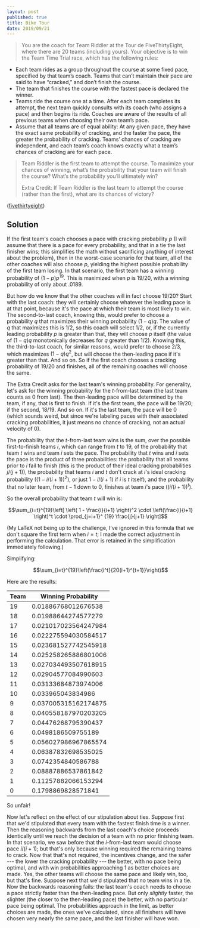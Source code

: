 ```yaml
---
layout: post
published: true
title: Bike Tour
date: 2019/09/21
---
```


>You are the coach for Team Riddler at the Tour de FiveThirtyEight, where there are 20 teams (including yours). Your objective is to win the Team Time Trial race, which has the following rules:
>
- Each team rides as a group throughout the course at some fixed pace, specified by that team’s coach. Teams that can’t maintain their pace are said to have “cracked,” and don’t finish the course.
- The team that finishes the course with the fastest pace is declared the winner.
- Teams ride the course one at a time. After each team completes its attempt, the next team quickly consults with its coach (who assigns a pace) and then begins its ride. Coaches are aware of the results of all previous teams when choosing their own team’s pace.
- Assume that all teams are of equal ability: At any given pace, they have the exact same probability of cracking, and the faster the pace, the greater the probability of cracking. Teams’ chances of cracking are independent, and each team’s coach knows exactly what a team’s chances of cracking are for each pace.
>
>Team Riddler is the first team to attempt the course. To maximize your chances of winning, what’s the probability that your team will finish the course? What’s the probability you’ll ultimately win?
>
>Extra Credit: If Team Riddler is the last team to attempt the course (rather than the first), what are its chances of victory?

<!--more-->

([fivethirtyeight](https://fivethirtyeight.com/features/can-you-win-the-tour-de-fivethirtyeight/))


## Solution

If the first team's coach chooses a pace with cracking probability $p$ (I will assume that there is a pace for every probability, and that in a tie the last finisher wins; this simplifies the math without sacrificing anything of interest about the problem), then in the worst-case scenario for that team, all of the other coaches will also choose $p$, yielding the highest possible probability of the first team losing. In that scenario, the first team has a winning probability of $(1-p)p^{19}$. This is maximized when $p$ is $19/20$, with a winning probability of only about $.0189$.

But how do we know that the other coaches will in fact choose $19/20$? Start with the last coach: they will certainly choose whatever the leading pace is at that point, because it's the pace at which their team is most likely to win. The second-to-last coach, knowing this, would prefer to choose a probability $q$ that maximizes their winning probability $(1-q)q$. The value of $q$ that maximizes this is $1/2$, so this coach will select $1/2$, or, if the currently leading probability $p$ is greater than that, they will choose $p$ itself (the value of $(1-q)q$ monotonically decreases for $q$ greater than $1/2$). Knowing this, the third-to-last coach, for similar reasons, would prefer to choose $2/3$, which maximizes $(1-q)q^2$, but will choose the then-leading pace if it's greater than that. And so on. So if the first coach chooses a cracking probability of $19/20$ and finishes, all of the remaining coaches will choose the same.

The Extra Credit asks for the last team's winning probability. For generality, let's ask for the winning probability for the $t$-from-last team (the last team counts as $0$ from last). The then-leading pace will be determined by the team, if any, that is first to finish.  If it's the first team, the pace will be $19/20$; if the second, $18/19$. And so on. If it's the last team, the pace will be $0$ (which sounds weird, but since we're labeling paces with their associated cracking probabilities, it just means no chance of cracking, not an actual velocity of $0$). 

The probability that the $t$-from-last team wins is the sum, over the possible first-to-finish teams $i$, which can range from $t$ to $19$, of the probability that team $t$ wins and team $i$ sets the pace. The probability that $t$ wins and $i$ sets the pace is the product of three probabilities: the probability that all teams prior to $i$ fail to finish (this is the product of their ideal cracking probabilities $j/(j+1)$), the probability that teams $i$ and $t$ don't crack at $i$'s ideal cracking probability ($(1- i/(i+1))^2$), or just $1-i/(i+1)$ if $i$ is $t$ itself), and the probability that no later team, from $t-1$ down to $0$, finishes at team $i$'s pace ($(i/(i+1))^t$).

So the overall probability that team $t$ will win is:

$$\sum_{i=t}^{19}\left[ \left( 1 - \frac{i}{i+1} \right)^2 \cdot 
\left(\frac{i}{i+1} \right)^t \cdot
\prod_{j=i+1}^
{19} \frac{j}{j+1} \right]$$

(My LaTeX not being up to the challenge, I've ignored in this formula that we don't square the first term when $i=t$; I made the correct adjustment in performing the calculation. That error is retained in the simplification immediately following.)

Simplifying:

$$\sum_{i=t}^{19}\left(\frac{i^t}{20(i+1)^{t+1}}\right)$$

Here are the results:

| Team | Winning Probability |
| ---- | ------------------- |
| 19 | 0.01886768012676538 |
| 18 | 0.01988644274577279 |
| 17 | 0.021017023564247984 |
| 16 | 0.022275594030584517 |
| 15 | 0.023681527742545918 |
| 14 | 0.025258265886801006 |
| 13 | 0.027034493507618915 |
| 12 | 0.02904577084990603 |
| 11 | 0.03133684873974006 |
| 10 | 0.033965043834986 |
| 9 | 0.037005315162174875 |
| 8 | 0.040558187970203205 |
| 7 | 0.04476268795390437 |
| 6 | 0.0498186509755189 |
| 5 | 0.056027986967865574 |
| 4 | 0.06387832698535025 |
| 3 | 0.0742354840586788 |
| 2 | 0.08887886537861842 |
| 1 | 0.11257882066153294 |
| 0 | 0.1798869828571841 |

So unfair!

Now let's reflect on the effect of our stipulation about ties.  Suppose first that we'd stipulated that every team with the fastest finish time is a winner. Then the reasoning backwards from the last coach's choice proceeds identically until we reach the decision of a team with no prior finishing team. In that scenario, we saw before that the $i$-from-last team would choose pace $i/(i+1)$; but that's only because winning required the remaining teams to crack. Now that that's not required, the incentives change, and the safer --- the lower the cracking probability --- the better, with no pace being optimal, and with win probabilities approaching $1$ as better choices are made. Yes, the other teams will choose the same pace and likely win, too, but that's fine.  Suppose next that we'd stipulated that no team wins in a tie. Now the backwards reasoning fails: the last team's coach needs to choose a pace strictly faster than the then-leading pace. But only *slightly* faster, the slighter (the closer to the then-leading pace) the better, with no particular pace being optimal. The probabilities approach in the limit, as better choices are made, the ones we've calculated, since all finishers will have chosen very nearly the same pace, and the last finisher will have won.

<br>
